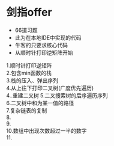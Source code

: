 # 剑指offer
* 66道习题
* 此为在本地IDE中实现的代码
* 牛客的只要求核心代码
* 从顺时针打印逆矩阵开始  

1.顺时针打印逆矩阵  
2.包含min函数的栈  
3.栈的压入、弹出序列  
4.从上往下打印二叉树(广度优先遍历)  
4..重建二叉树
5.二叉搜索树的后序遍历序列  
6.二叉树中和为某一值的路径  
7.复杂链表的复制  
8.  
9.  
10.数组中出现次数超过一半的数字  
11.
